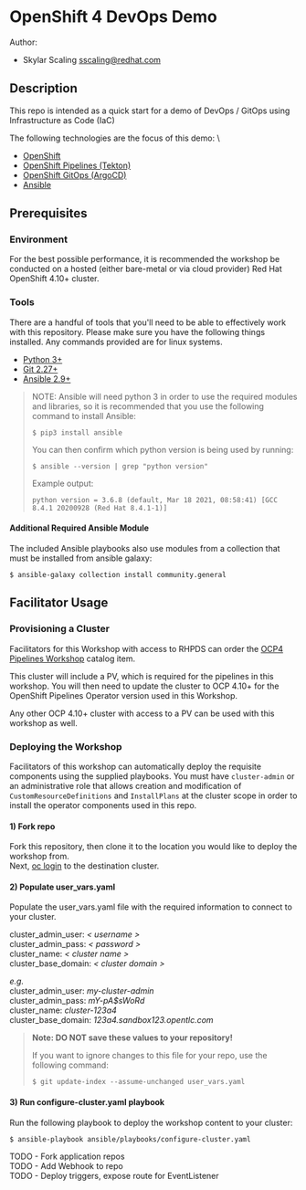 # OpenShift 4 DevOps Demo

Author:
 - Skylar Scaling <sscaling@redhat.com>


## Description

This repo is intended as a quick start for a demo of DevOps / GitOps using Infrastructure as Code (IaC)

The following technologies are the focus of this demo: \
* [OpenShift](https://docs.openshift.com/container-platform/4.11/cicd/index.html)
* [OpenShift Pipelines (Tekton)](https://docs.openshift.com/container-platform/4.11/cicd/pipelines/understanding-openshift-pipelines.html#understanding-openshift-pipelines)
* [OpenShift GitOps (ArgoCD)](https://docs.openshift.com/container-platform/4.11/cicd/gitops/understanding-openshift-gitops.html#understanding-openshift-gitops)
* [Ansible](https://www.ansible.com/)

## Prerequisites
### Environment

For the best possible performance, it is recommended the workshop be conducted on a hosted (either bare-metal or via cloud provider)
Red Hat OpenShift 4.10+ cluster. 

### Tools

There are a handful of tools that you'll need to be able to effectively work with this repository. Please make sure you have the following things installed. 
Any commands provided are for linux systems.

- [Python 3+](https://www.python.org/downloads/)
- [Git 2.27+](https://git-scm.com/downloads)
- [Ansible 2.9+](https://docs.ansible.com/ansible/2.9/installation_guide/intro_installation.html)

> NOTE: Ansible will need python 3 in order to use the required modules and libraries, so it is recommended that you use 
> the following command to install Ansible: 
>
> ```
> $ pip3 install ansible
> ```
> You can then confirm which python version is being used by running:
> ```
> $ ansible --version | grep "python version"
> ```
> Example output:
> ```
> python version = 3.6.8 (default, Mar 18 2021, 08:58:41) [GCC 8.4.1 20200928 (Red Hat 8.4.1-1)]
> ```

#### Additional Required Ansible Module
The included Ansible playbooks also use modules from a collection that must be installed from ansible galaxy:
```
$ ansible-galaxy collection install community.general
```

## Facilitator Usage
### Provisioning a Cluster

Facilitators for this Workshop with access to RHPDS can order the [OCP4 Pipelines Workshop](https://demo.redhat.com/catalog?search=pipeline&item=babylon-catalog-prod%2Fsandboxes-gpte.ocp4-wksp-pipelines.prod) 
catalog item. 

This cluster will include a PV, which is required for the pipelines in this workshop. You will then need
to update the cluster to OCP 4.10+ for the OpenShift Pipelines Operator version used in this Workshop. 

Any other OCP 4.10+ cluster with access to a PV can be used with this workshop as well.

### Deploying the Workshop

Facilitators of this workshop can automatically deploy the requisite components using the supplied playbooks. You
must have `cluster-admin` or an administrative role that allows creation and modification of `CustomResourceDefinitions`
and `InstallPlans` at the cluster scope in order to install the operator components used in this repo.

#### 1) Fork repo
Fork this repository, then clone it to the location you would like to deploy the workshop from. \
Next, [oc login](https://docs.openshift.com/container-platform/4.10/cli_reference/openshift_cli/getting-started-cli.html#cli-logging-in_cli-developer-commands) 
to the destination cluster.

#### 2) Populate user_vars.yaml
Populate the user_vars.yaml file with the required information to connect to your cluster.

cluster_admin_user: _< username >_ \
cluster_admin_pass: _< password >_ \
cluster_name: _< cluster name >_ \
cluster_base_domain: _< cluster domain >_

_e.g._ \
cluster_admin_user: _my-cluster-admin_ \
cluster_admin_pass: _mY-pA$sWoRd_ \
cluster_name: _cluster-123a4_ \
cluster_base_domain: _123a4.sandbox123.opentlc.com_

> **Note: DO NOT save these values to your repository!**
> 
> If you want to ignore changes to this file for your repo, use the following command: 
> ```
> $ git update-index --assume-unchanged user_vars.yaml
> ```

#### 3) Run configure-cluster.yaml playbook
Run the following playbook to deploy the workshop content to your cluster:

```
$ ansible-playbook ansible/playbooks/configure-cluster.yaml
```

TODO - Fork application repos \
TODO - Add Webhook to repo \
TODO - Deploy triggers, expose route for EventListener